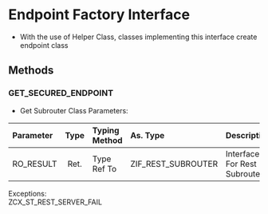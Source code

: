 # Endpoint Factory Interface
- With the use of Helper Class, classes implementing this interface create endpoint class

## Methods
### GET_SECURED_ENDPOINT
- Get Subrouter Class
Parameters: <br>

| Parameter   | Type | Typing Method | As. Type               | Description                       | Other | 
| :---------- | :--: | :------------ | :--------------------- | :-------------------------------- | :---- | 
| RO_RESULT   | Ret. | Type Ref To   | ZIF_REST_SUBROUTER     | Interface For Rest Subrouter      | Value | 


Exceptions: <br>
ZCX_ST_REST_SERVER_FAIL
